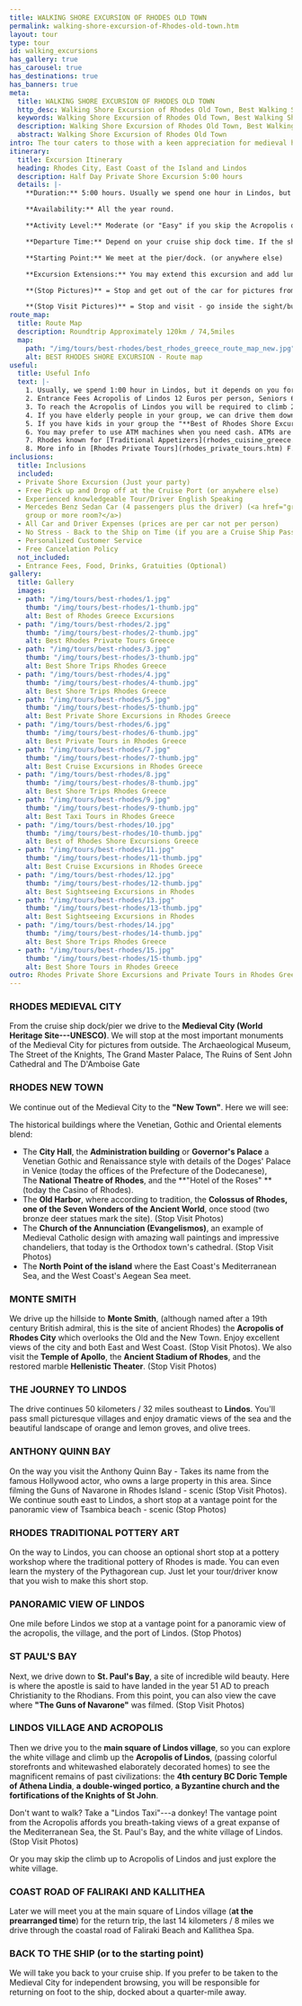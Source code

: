 ```yaml
---
title: WALKING SHORE EXCURSION OF RHODES OLD TOWN
permalink: walking-shore-excursion-of-Rhodes-old-town.htm
layout: tour
type: tour
id: walking_excursions
has_gallery: true
has_carousel: true
has_destinations: true
has_banners: true
meta:
  title: WALKING SHORE EXCURSION OF RHODES OLD TOWN
  http_desc: Walking Shore Excursion of Rhodes Old Town, Best Walking Shore Excursion in Rhodes Old Town
  keywords: Walking Shore Excursion of Rhodes Old Town, Best Walking Shore Excursion in Rhodes Old Town
  description: Walking Shore Excursion of Rhodes Old Town, Best Walking Shore Excursion in Rhodes Old Town
  abstract: Walking Shore Excursion of Rhodes Old Town
intro: The tour caters to those with a keen appreciation for medieval history. Rhodes Old Town, recognized as Europe's oldest continuously inhabited medieval town and designated a UNESCO World Heritage Site, boasts distinctive architecture.
itinerary:
  title: Excursion Itinerary
  heading: Rhodes City, East Coast of the Island and Lindos
  description: Half Day Private Shore Excursion 5:00 hours
  details: |-
    **Duration:** 5:00 hours. Usually we spend one hour in Lindos, but it depends on you for how long you need to visit Lindos. To climb up it takes 10 - 15 min, to look 30 min.

    **Availability:** All the year round.

    **Activity Level:** Moderate (or "Easy" if you skip the Acropolis of Lindos).

    **Departure Time:** Depend on your cruise ship dock time. If the ship arrives late into port, we'll adjust our schedules, and the rental time will start from the moment you meet your driver.

    **Starting Point:** We meet at the pier/dock. (or anywhere else)

    **Excursion Extensions:** You may extend this excursion and add lunch time at a seaside village at the Mediterranean Sea right on the water's edge (scenic) with fresh seafood, Rhodian cuisine and excellent local wines. Or just extend it for a swim (June - September) at a sandy established beach with facilities for changing clothes.

    **(Stop Pictures)** = Stop and get out of the car for pictures from outside of the Sight/building

    **(Stop Visit Pictures)** = Stop and visit - go inside the sight/building for pictures
route_map:
  title: Route Map
  description: Roundtrip Approximately 120km / 74,5miles
  map:
    path: "/img/tours/best-rhodes/best_rhodes_greece_route_map_new.jpg"
    alt: BEST RHODES SHORE EXCURSION - Route map
useful:
  title: Useful Info
  text: |-
    1. Usually, we spend 1:00 hour in Lindos, but it depends on you for how long you need to visit the site. To climb up to acropolis of Lindos it takes 15 min, to take a look 30min. In case you need more time, please let us know and we’ll modify the tour to your needs.  However, the tour is 100% flexible, you may extend the tour on the go (as the tour running) please speak to your tour/driver.
    2. Entrance Fees Acropolis of Lindos 12 Euros per person, Seniors 6 Euros per person, Children under 18 years old free, No charge to enter Lindos village.
    3. To reach the Acropolis of Lindos you will be required to climb 292 steps, or ride on a donkey. The donkey does not eliminate all the steps, there are over 80 to go when you get off the donkey. The donkeys go by a slightly different path so the stairs, and the soles of your shoes, will be quite clean if you wish to walk up. The risers of the stairs are 5-7 inches and the treads 18-24 inches. No handrail on either side.
    4. If you have elderly people in your group, we can drive them down on the beautiful beach of Lindos have a drink and a nice discuss with the driver and enjoy the panoramic view while they are waiting for you to climb up the Acropolis of Lindos.
    5. If you have kids in your group the "**Best of Rhodes Shore Excursion**" it is also an Educational and Entertainment Excursion, and of course they will love the donkey ride up to the Acropolis of Lindos!!
    6. You may prefer to use ATM machines when you need cash. ATMs are everywhere.
    7. Rhodes known for [Traditional Appetizers](rhodes_cuisine_greece.htm), desserts, [Wines](wine_tours_greece.htm), the famous handmade [Rhodes Pottery - Ceramics](greek_pottery.htm) and the beautiful [Rhodes Beaches](./rhodes-beach-tour-excursion.htm).
    8. More info in [Rhodes Private Tours](rhodes_private_tours.htm) F.A.Q.
inclusions:
  title: Inclusions
  included:
  - Private Shore Excursion (Just your party)
  - Free Pick up and Drop off at the Cruise Port (or anywhere else)
  - Experienced knowledgeable Tour/Driver English Speaking
  - Mercedes Benz Sedan Car (4 passengers plus the driver) (<a href="groups.htm">bigger
    group or more room?</a>)
  - All Car and Driver Expenses (prices are per car not per person)
  - No Stress - Back to the Ship on Time (if you are a Cruise Ship Passenger)
  - Personalized Customer Service
  - Free Cancelation Policy
  not_included:
  - Entrance Fees, Food, Drinks, Gratuities (Optional)
gallery:
  title: Gallery
  images:
  - path: "/img/tours/best-rhodes/1.jpg"
    thumb: "/img/tours/best-rhodes/1-thumb.jpg"
    alt: Best of Rhodes Greece Excursions
  - path: "/img/tours/best-rhodes/2.jpg"
    thumb: "/img/tours/best-rhodes/2-thumb.jpg"
    alt: Best Rhodes Private Tours Greece
  - path: "/img/tours/best-rhodes/3.jpg"
    thumb: "/img/tours/best-rhodes/3-thumb.jpg"
    alt: Best Shore Trips Rhodes Greece
  - path: "/img/tours/best-rhodes/4.jpg"
    thumb: "/img/tours/best-rhodes/4-thumb.jpg"
    alt: Best Shore Trips Rhodes Greece
  - path: "/img/tours/best-rhodes/5.jpg"
    thumb: "/img/tours/best-rhodes/5-thumb.jpg"
    alt: Best Private Shore Excursions in Rhodes Greece
  - path: "/img/tours/best-rhodes/6.jpg"
    thumb: "/img/tours/best-rhodes/6-thumb.jpg"
    alt: Best Private Tours in Rhodes Greece
  - path: "/img/tours/best-rhodes/7.jpg"
    thumb: "/img/tours/best-rhodes/7-thumb.jpg"
    alt: Best Cruise Excursions in Rhodes Greece
  - path: "/img/tours/best-rhodes/8.jpg"
    thumb: "/img/tours/best-rhodes/8-thumb.jpg"
    alt: Best Shore Trips Rhodes Greece
  - path: "/img/tours/best-rhodes/9.jpg"
    thumb: "/img/tours/best-rhodes/9-thumb.jpg"
    alt: Best Taxi Tours in Rhodes Greece
  - path: "/img/tours/best-rhodes/10.jpg"
    thumb: "/img/tours/best-rhodes/10-thumb.jpg"
    alt: Best of Rhodes Shore Excursions Greece
  - path: "/img/tours/best-rhodes/11.jpg"
    thumb: "/img/tours/best-rhodes/11-thumb.jpg"
    alt: Best Cruise Excursions in Rhodes Greece
  - path: "/img/tours/best-rhodes/12.jpg"
    thumb: "/img/tours/best-rhodes/12-thumb.jpg"
    alt: Best Sightseeing Excursions in Rhodes
  - path: "/img/tours/best-rhodes/13.jpg"
    thumb: "/img/tours/best-rhodes/13-thumb.jpg"
    alt: Best Sightseeing Excursions in Rhodes
  - path: "/img/tours/best-rhodes/14.jpg"
    thumb: "/img/tours/best-rhodes/14-thumb.jpg"
    alt: Best Shore Trips Rhodes Greece
  - path: "/img/tours/best-rhodes/15.jpg"
    thumb: "/img/tours/best-rhodes/15-thumb.jpg"
    alt: Best Shore Tours in Rhodes Greece
outro: Rhodes Private Shore Excursions and Private Tours in Rhodes Greece
---
```


### RHODES MEDIEVAL CITY

From the cruise ship dock/pier we drive to the **Medieval City (World Heritage Site---UNESCO)**. We will stop at the most important monuments of the Medieval City for pictures from outside. The Archaeological Museum, The Street of the Knights, The Grand Master Palace, The Ruins of Sent John Cathedral and The D'Amboise Gate

### RHODES NEW TOWN

We continue out of the Medieval City to the **"New Town"**. Here we will see:

The historical buildings where the Venetian, Gothic and Oriental elements blend:

- The **City Hall**, the **Administration building** or **Governor's Palace** a Venetian Gothic and Renaissance style with details of the Doges' Palace in Venice (today the offices of the Prefecture of the Dodecanese), The **National Theatre of Rhodes**, and the **"Hotel of the Roses" **(today the Casino of Rhodes).
- The **Old Harbor**, where according to tradition, the **Colossus of Rhodes, one of the Seven Wonders of the Ancient World**, once stood (two bronze deer statues mark the site). (Stop Visit Photos)
- The **Church of the Annunciation (Evangelismos)**, an example of Medieval Catholic design with amazing wall paintings and impressive chandeliers, that today is the Orthodox town's cathedral. (Stop Visit Photos)
- The **North Point of the island** where the East Coast's Mediterranean Sea, and the West Coast's Aegean Sea meet.

### MONTE SMITH

We drive up the hillside to **Monte Smith**, (although named after a 19th century British admiral, this is the site of ancient Rhodes) the **Acropolis of Rhodes City** which overlooks the Old and the New Town. Enjoy excellent views of the city and both East and West Coast. (Stop Visit Photos). We also visit the **Temple of Apollo**, the **Ancient Stadium of Rhodes**, and the restored marble **Hellenistic Theater**. (Stop Visit Photos)

### THE JOURNEY TO LINDOS

The drive continues 50 kilometers / 32 miles southeast to **Lindos**. You'll pass small picturesque villages and enjoy dramatic views of the sea and the beautiful landscape of orange and lemon groves, and olive trees.

### ANTHONY QUINN BAY

On the way you visit the Anthony Quinn Bay - Takes its name from the famous Hollywood actor, who owns a large property in this area. Since filming the Guns of Navarone in Rhodes Island - scenic (Stop Visit Photos). We continue south east to Lindos, a short stop at a vantage point for the panoramic view of Tsambica beach - scenic (Stop Photos)

### RHODES TRADITIONAL POTTERY ART

On the way to Lindos, you can choose an optional short stop at a pottery workshop where the traditional pottery of Rhodes is made. You can even learn the mystery of the Pythagorean cup. Just let your tour/driver know that you wish to make this short stop.

### PANORAMIC VIEW OF LINDOS

One mile before Lindos we stop at a vantage point for a panoramic view of the acropolis, the village, and the port of Lindos. (Stop Photos)

### ST PAUL'S BAY

Next, we drive down to **St. Paul's Bay**, a site of incredible wild beauty. Here is where the apostle is said to have landed in the year 51 AD to preach Christianity to the Rhodians. From this point, you can also view the cave where **"The Guns of Navarone"** was filmed. (Stop Visit Photos)

### LINDOS VILLAGE AND ACROPOLIS

Then we drive you to the **main square of Lindos village**, so you can explore the white village and climb up the **Acropolis of Lindos**, (passing colorful storefronts and whitewashed elaborately decorated homes) to see the magnificent remains of past civilizations: the **4th century BC Doric Temple of Athena Lindia**, **a double-winged portico**, **a Byzantine church and the fortifications of the Knights of St John**.

Don't want to walk? Take a "Lindos Taxi"---a donkey! The vantage point from the Acropolis affords you breath-taking views of a great expanse of the Mediterranean Sea, the St. Paul's Bay, and the white village of Lindos. (Stop Visit Photos)

Or you may skip the climb up to Acropolis of Lindos and just explore the white village.

### COAST ROAD OF FALIRAKI AND KALLITHEA

Later we will meet you at the main square of Lindos village (**at the prearranged time**) for the return trip, the last 14 kilometers / 8 miles we drive through the coastal road of Faliraki Beach and Kallithea Spa.

### BACK TO THE SHIP (or to the starting point)

We will take you back to your cruise ship. If you prefer to be taken to the Medieval City for independent browsing, you will be responsible for returning on foot to the ship, docked about a quarter-mile away.
